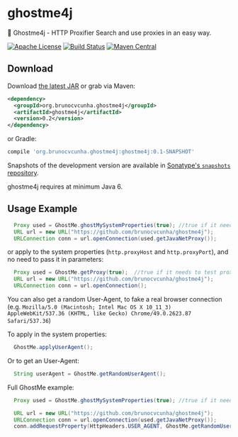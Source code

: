 ghostme4j
========
:ghost: Ghostme4j - HTTP Proxifier
Search and use proxies in an easy way.


[![Apache License](http://img.shields.io/badge/license-ASL-blue.svg)](https://github.com/brunocvcunha/ghostme4j/blob/master/LICENSE)
[![Build Status](https://travis-ci.org/brunocvcunha/ghostme4j.svg)](https://travis-ci.org/brunocvcunha/ghostme4j)
[![Maven Central](https://maven-badges.herokuapp.com/maven-central/org.brunocvcunha.ghostme4j/ghostme4j/badge.svg)](https://maven-badges.herokuapp.com/maven-central/org.brunocvcunha.ghostme4j/ghostme4j)



Download
--------

Download [the latest JAR][1] or grab via Maven:
```xml
<dependency>
  <groupId>org.brunocvcunha.ghostme4j</groupId>
  <artifactId>ghostme4j</artifactId>
  <version>0.2</version>
</dependency>
```
or Gradle:
```groovy
compile 'org.brunocvcunha.ghostme4j:ghostme4j:0.1-SNAPSHOT'
```

Snapshots of the development version are available in [Sonatype's `snapshots` repository][snap].

ghostme4j requires at minimum Java 6.


Usage Example
--------

```java
  Proxy used = GhostMe.ghostMySystemProperties(true); //true if it needs to test proxy connectivity/anonymity
  URL url = new URL("https://github.com/brunocvcunha/ghostme4j");
  URLConnection conn = url.openConnection(used.getJavaNetProxy());
```

or apply to the system properties (`http.proxyHost` and `http.proxyPort`), and no need to pass it in parameters:

```java
  Proxy used = GhostMe.getProxy(true);  //true if it needs to test proxy connectivity/anonymity
  URL url = new URL("https://github.com/brunocvcunha/ghostme4j");
  URLConnection conn = url.openConnection();
```


You can also get a random User-Agent, to fake a real browser connection (e.g. `Mozilla/5.0 (Macintosh; Intel Mac OS X 10_11_3) AppleWebKit/537.36 (KHTML, like Gecko) Chrome/49.0.2623.87 Safari/537.36`)

To apply in the system properties:
```java
  GhostMe.applyUserAgent();
```

Or to get an User-Agent:
```java
  String userAgent = GhostMe.getRandomUserAgent();
```

Full GhostMe example:
```java
  Proxy used = GhostMe.ghostMySystemProperties(true); //true if it needs to test proxy connectivity/anonymity

  URL url = new URL("https://github.com/brunocvcunha/ghostme4j");
  URLConnection conn = url.openConnection(used.getJavaNetProxy());
  conn.addRequestProperty(HttpHeaders.USER_AGENT, GhostMe.getRandomUserAgent());

```


 [1]: https://search.maven.org/remote_content?g=org.brunocvcunha.ghostme4j&a=ghostme4j&v=LATEST
 [snap]: https://oss.sonatype.org/content/repositories/snapshots/
